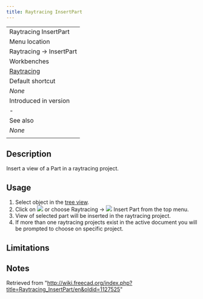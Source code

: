 ```yaml
---
title: Raytracing InsertPart
---
```


|                                                            |
| ---------------------------------------------------------- |
| Raytracing InsertPart                                      |
| Menu location                                              |
| Raytracing → InsertPart‏‎                                  |
| Workbenches                                                |
| [Raytracing](/Raytracing_Workbench "Raytracing Workbench") |
| Default shortcut                                           |
| _None_                                                     |
| Introduced in version                                      |
| -                                                          |
| See also                                                   |
| _None_                                                     |
|                                                            |

## Description

Insert a view of a Part in a raytracing project.

## Usage

1. Select object in the [tree view](/Tree_view "Tree view").
2. Click on ![](/images/Raytracing_InsertPart.svg) or choose Raytracing → ![](/images/Raytracing_InsertPart.svg) Insert Part from the top menu.
3. View of selected part will be inserted in the raytracing project.
4. If more than one raytracing projects exist in the active document you will be prompted to choose on specific project.

## Limitations

## Notes

Retrieved from "<http://wiki.freecad.org/index.php?title=Raytracing_InsertPart/en&oldid=1127525>"

